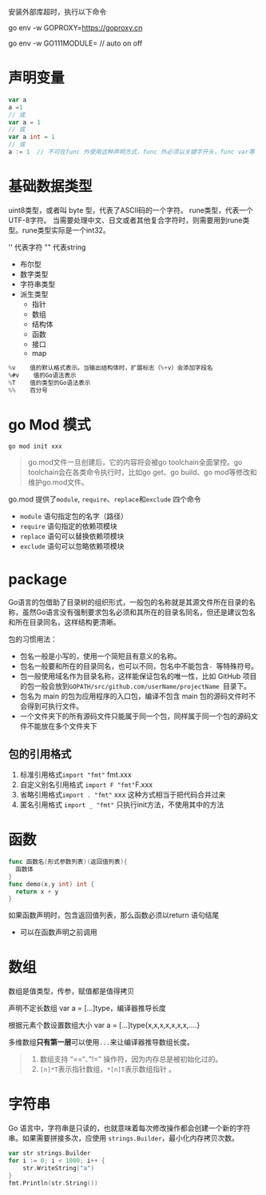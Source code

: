 安装外部库超时，执行以下命令

go env -w GOPROXY=https://goproxy.cn



go env -w GO111MODULE=  // auto on off

# 声明变量

```go
var a
a =1
// 或
var a = 1
// 或
var a int = 1
// 或
a := 1  // 不可在func 外使用这种声明方式，func 外必须以关键字开头，func var等
```

# 基础数据类型

 uint8类型，或者叫 byte 型，代表了ASCII码的一个字符。
 rune类型，代表一个 UTF-8字符。
 当需要处理中文、日文或者其他复合字符时，则需要用到rune类型。rune类型实际是一个int32。

 '' 代表字符 "" 代表string

 - 布尔型
 - 数字类型
 - 字符串类型
 - 派生类型
   - 指针
   - 数组
   - 结构体
   - 函数
   - 接口
   - map

```go
%v    值的默认格式表示。当输出结构体时，扩展标志（%+v）会添加字段名
%#v    值的Go语法表示
%T    值的类型的Go语法表示
%%    百分号
```

# go Mod 模式

`go mod init xxx`

>  go.mod文件一旦创建后，它的内容将会被go toolchain全面掌控。go toolchain会在各类命令执行时，比如go get、go build、go mod等修改和维护go.mod文件。

go.mod 提供了`module`, `require`、`replace`和`exclude` 四个命令

- `module`  语句指定包的名字（路径）
- `require` 语句指定的依赖项模块
- `replace` 语句可以替换依赖项模块
- `exclude` 语句可以忽略依赖项模块

# package

Go语言的包借助了目录树的组织形式，一般包的名称就是其源文件所在目录的名称，虽然Go语言没有强制要求包名必须和其所在的目录名同名，但还是建议包名和所在目录同名，这样结构更清晰。

包的习惯用法：

- 包名一般是小写的，使用一个简短且有意义的名称。
- 包名一般要和所在的目录同名，也可以不同，包名中不能包含`- `等特殊符号。
- 包一般使用域名作为目录名称，这样能保证包名的唯一性，比如 GitHub 项目的包一般会放到`GOPATH/src/github.com/userName/projectName `目录下。
- 包名为 main 的包为应用程序的入口包，编译不包含 main 包的源码文件时不会得到可执行文件。
- 一个文件夹下的所有源码文件只能属于同一个包，同样属于同一个包的源码文件不能放在多个文件夹下

## 包的引用格式

1. 标准引用格式`import "fmt"` fmt.xxx
2. 自定义别名引用格式 `import F "fmt"`F.xxx
3. 省略引用格式`import . "fmt"` xxx  这种方式相当于把代码合并过来
4. 匿名引用格式 `import _ "fmt"` 只执行init方法，不使用其中的方法

# 函数

```go
func 函数名(形式参数列表)(返回值列表){
  函数体
}
func demo(x,y int) int {
  return x + y
}
```

如果函数声明时，包含返回值列表，那么函数必须以return 语句结尾

- 可以在函数声明之前调用

# 数组

数组是值类型，传参，赋值都是值得拷贝

声明不定长数组 var a = [...]type，编译器推导长度

根据元素个数设置数组大小 var a = [...]type{x,x,x,x,x,x,x,....}

 多维数组**只有第一层**可以使用`...`来让编译器推导数组长度。 

> 1. 数组支持 “==“、”!=” 操作符，因为内存总是被初始化过的。
> 2. `[n]*T`表示指针数组，`*[n]T`表示数组指针 。



# 字符串

Go 语言中，字符串是只读的，也就意味着每次修改操作都会创建一个新的字符串。如果需要拼接多次，应使用 `strings.Builder`，最小化内存拷贝次数。

```go
var str strings.Builder
for i := 0; i < 1000; i++ {
    str.WriteString("a")
}
fmt.Println(str.String())
```

